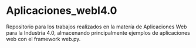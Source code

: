 # Aplicaciones_webI4.0
Repositorio para los trabajos realizados en la matería de Aplicaciones Web para la Industria 4.0, almacenando principalmente ejemplos de aplicaciones web con el framework web.py.
